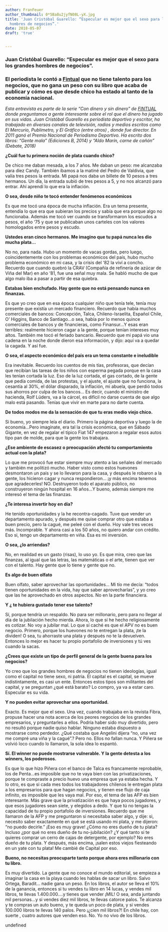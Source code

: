 ```yaml
---
author: FranFeuer
author_thumbnail: 0*5Ba8u2jyfN08L-yX.jpg
title: 'Juan Cristóbal Guarello: “Especular es mejor que el sexo para los grandes
  hombres de negocios”.'
date: 2018-05-07
draft: 'true'


---
```


### Juan Cristóbal Guarello: “Especular es mejor que el sexo para los grandes hombres de negocios”.

### El periodista le contó a [Fintual](http://www.fintual.com) que no tiene talento para los negocios, que no gana un peso con su libro que acaba de publicar y cómo es que desde chico ha estado al tanto de la economía nacional.

*Esta entrevista es parte de la serie “Con dinero y sin dinero” de [FINTUAL](https://fintual.cl) donde preguntamos a gente interesante sobre el rol que el dinero ha jugado en sus vidas. Juan Cristóbal Guarello es periodista deportivo y escritor, ha trabajado en diversos canales de televisión, radios y medios escritos como El Mercurio, Publimetro, y El Gráfico (entre otros) , donde fue director. En 2011 ganó el Premio Nacional de Periodismo Deportivo. Ha escrito dos libros: “Gente mala” (Ediciones B, 2014) y “Aldo Marín, carne de cañón” (Debate, 2018)*

**¿Cuál fue tu primera noción de plata cuando chico?**

De chico me daban mesada, a los 7 años. Me daban un peso: me alcanzaba para diez Candy. También íbamos a la matiné del Pedro de Valdivia, que valía tres pesos la entrada. Mi papá nos daba un billete de 10 pesos a tres hermanos. Un día, la entrada subió de tres pesos a 5, y no nos alcanzó para entrar. Ahí aprendí lo que era la inflación.

**O sea, desde niño te tocó entender fenómenos económicos**

Es que me tocó una época de mucha inflación. Era un tema presente, entendía lo que era que subieran los precios y sabía que era porque algo no funcionaba. Además me tocó ver cuando se transformaron los escudos a pesos, el año ‘75 y que se publicaban unos carteles con los valores homologados entre pesos y escudo.

**Ustedes eran cinco hermanos. Me imagino que tu papá nunca les dio mucha plata…**

No no, para nada. Hubo un momento de vacas gordas, pero luego, coincidentemente con los problemas económicos del país, hubo mucho problema económico en mi casa, y la crisis del ‘82 la viví a concho. Recuerdo que cuando quebró la CRAV (Compañía de refinería de azúcar de Viña del Mar) en año ‘81, fue una señal muy mala. Se habló mucho de que algo malo iba a pasar a partir de esa quiebra.

**Estabas bien enchufado. Hay gente que no está pensando nunca en finanzas.**

Es que yo creo que en esa época cualquier niño que tenía tele, tenía muy presente que existía un mercado financiero. Recuerdo que había muchos comerciales de bancos: Concepción, Talca, Chileno-Israelita, Español Chile, O’ Higgins, Banco de Santiago…o sea, había por lo menos quince comerciales de bancos y de financieras, como Finansur…Y esas eran terribles: realmente hicieron cagar a la gente, porque tenían intereses muy altos. También me tocó el feriado bancario. Recuerdo que mi papá vio una cadena en la noche donde dieron esa información, y dijo: aquí va a quedar la cagada. Y así fue.

**O sea, el aspecto económico del país era un tema constante e ineludible**

Era inevitable. Recuerdo los cuentos de mis tías, profesoras, que decían que recibían las tareas de los niños con esperma pegada porque en la casa les tenían cortada la luz. Eso de la luz cortada, el gas cortado, de la gente que pedía comida, de las protestas, y el ajuste, el ajuste que no funciona, la cesantía al 30%, el dólar disparado, la inflación, mi abuela, que perdió todos sus ahorros por culpa de los bancos… Es decir, cuando el ministro de hacienda, Rolf Lüders, va a la cárcel, es difícil no darse cuenta de que algo malo está pasando. Tenías que vivir en marte para no darte cuenta.

**De todos modos me da la sensación de que tu eras medio viejo chico.**

Si bueno, yo siempre leía el diario. Primero la página deportiva y luego la de economía…Pero imagínate, era tal la crisis económica, que en Sábado Gigante, en vez de regalar el típico Fiat 147 empezaron a regalar esos autos tipo pan de molde, para que la gente los trabajara.

**¿Ese ambiente de escasez o preocupación afectó tu comportamiento actual con la plata?**

Lo que me provocó fue estar siempre muy atento a las señales del mercado y también me politizó mucho. Haber visto como estos huevones desmontaron un país y se lo llevaron para la casa, y después le robaron a la gente, los hicieron cagar y nunca respondieron… ¡y más encima tenemos que agradecerles! NO. Destruyeron todo el aparato público, no construyeron ningún hospital en 16 años…Y bueno, además siempre me interesó el tema de las finanzas.

**¿Te interesa invertir hoy en día?**

He tenido oportunidades y la he recontra-cagado. Tuve que vender un departamento apurado, y después me quise comprar otro que estaba a buen precio, pero la cagué, me peleé con el dueño. Hoy vale tres veces más. Incomprable. Y ahora casi a los 50 años, no quiero andar con crédito. Eso si, tengo un departamento en viña. Esa es mi inversión.

**O sea, ¿lo arriendas?**

No, en realidad es un gasto (risas), lo uso yo. Es que mira, creo que las finanzas, al igual que las letras, las matemáticas o el arte, tienen que ver con el talento. Hay gente que lo tiene y gente que no.

**Es algo de buen olfato**

Buen olfato, saber aprovechar las oportunidades… Mi tío me decía: “todos tienen oportunidades en la vida, hay que saber aprovecharlas”, y yo creo que las he aprovechado en otros aspectos. No en la parte financiera.

**Y ¿ te hubiera gustado tener ese talento?**

Sí, porque tendría un respaldo. No para ser millonario, pero para no llegar al día de la jubilación hecho mierda. Ahora, lo que sí he hecho religiosamente es cotizar. No voy a jubilar mal. Lo que sí caché es que el APV no es buen negocio. Primero, porque los huevones no te entregan la plata, ¡te la dividen! O sea, tu ahorraste una plata y después no te la devuelven. Entonces lo mejor es hacer tu propio portafolio de inversiones y tú ves cuando la sacas.

**¿Crees que existe un tipo de perfil general de la gente buena para los negocios?**

Yo creo que los grandes hombres de negocios no tienen ideologías, igual como el capital no tiene sexo, ni patria. El capital es el capital, se mueve indistintamente, es casi un ente. Entonces estos tipos son militantes del capital, y se preguntan ¿qué está barato? Lo compro, ya va a estar caro. Especular es su vida.

**Y no pueden evitar aprovechar una oportunidad.**

Exacto. Es mejor que el sexo. Una vez, cuando trabajaba en la revista Fibra, propuse hacer una nota acerca de los peores negocios de los grandes empresarios, y preguntarles a ellos. Podría haber sido muy divertido, pero no resultó porque nadie quiso hablar. Ninguno estaba dispuesto a mostrarse como perdedor. ¿Qué costaba que Angelini dijera “no, una vez me compré una viña y la cagué”.? Pero no. Ellos no fallan nunca. Y Piñera se volvió loco cuando lo llamaron, la sola idea lo espantó.

**Sí. El winner no puede mostrarse vulnerable. Y la gente detesta a los winners, los poderosos.**

Es que lo que hizo Piñera con el banco de Talca es francamente reprobable, los de Penta…es imposible que no te vaya bien con las privatizaciones, porque te compraste a precio huevo una empresa que ya estaba hecha. Y lo otro, es que si cada mes todos los trabajadores chilenos le entregan plata a los empresarios para que hagan negocios, y tienen ese flujo de caja infinito, es imposible que les vaya mal. Por eso, el tema de las AFP es bien interesante. Más grave que la privatización es que haya pocos jugadores, y que esos jugadores sean siete, y elegidos a dedo. Y que tú no tengas la capacidad de tu propio portafolio de inversiones. Recuerdo que me llamaron de la AFP y me preguntaron si necesitaba saber algo, y dije: si, necesito saber exactamente en qué se está usando mi plata, y me dijeron: “no puedo decirle.” ¡Eso es muy grave! ¿Cómo no eres dueño de tu plata? Incluso ¿por qué no eres dueño de tu no-jubilación? ¿Y qué tanto si te quieres comprar un cerro de cajas de detergente, por ejemplo? No eres dueño de tu plata. Y después, más encima, ¡salen estos viejos fiesteando en un yate con tu plata! Me cambié de Capital por eso.

**Bueno, no necesitas preocuparte tanto porque ahora eres millonario con tu libro.**

Es muy divertido. La gente que no conoce el mundo editorial, se empieza a imaginar la casa en la playa cuando les hablas de sacar un libro. Salvo Ortega, Baradit… nadie gana un peso. En los libros, el autor se lleva el 10% de la ganancia, entonces si tu vendes tu libro en 14 lucas, y vendes mil libros, te llevas 1.400.000….y tienes que vender ¡MIL! O sea, anda juntando mil personas…y si vendes diez mil libros, te llevas catorce palos. Te alcanza y te compras un auto bueno, y te queda un poco de plata, y si vendes 100.000 libros te llevas 140 palos. Pero ¡¿cien mil libros?! En chile hay, con suerte , cuatro autores que venden eso. No. Yo no vivo de los libros.

undefined